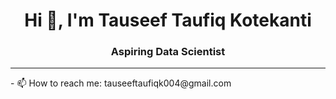 <h1 align="center">Hi 👋, I'm Tauseef Taufiq Kotekanti</h1>
<h3 align="center">Aspiring Data Scientist</h3>
<hr>
- 📫 How to reach me: tauseeftaufiqk004@gmail.com
<p align="left">
</p>


